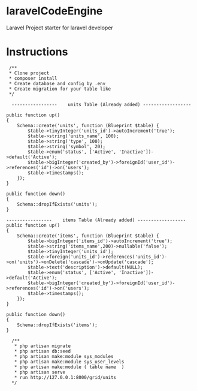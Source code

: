 # laravelCodeEngine
Laravel Project starter for laravel developer

   # Instructions
 
     /**
     * Clone project 
     * composer install
     * Create database and config by .env 
     * Create migration for your table like  
     */

      -----------------    units Table (Already added) ------------------ 

    public function up()
    {
        Schema::create('units', function (Blueprint $table) {
            $table->tinyInteger('units_id')->autoIncrement('true');
            $table->string('units_name', 100);
            $table->string('type', 100);
            $table->string('symbol', 20);
            $table->enum('status', ['Active', 'Inactive'])->default('Active');
            $table->bigInteger('created_by')->foreignId('user_id')->references('id')->on('users');
            $table->timestamps();
        });
    }
    
    public function down()
    {
        Schema::dropIfExists('units');
    }
    
    -----------------    items Table (Already added) ------------------ 
    public function up()
    {
        Schema::create('items', function (Blueprint $table) {
            $table->bigInteger('items_id')->autoIncrement('true');
            $table->string('items_name',200)->nullable('false');
            $table->tinyInteger('units_id');
            $table->foreign('units_id')->references('units_id')->on('units')->onDelete('cascade')->onUpdate('cascade');
            $table->text('description')->default(NULL);
            $table->enum('status', ['Active', 'Inactive'])->default('Active');
            $table->bigInteger('created_by')->foreignId('user_id')->references('id')->on('users');
            $table->timestamps();
        });
    }

    public function down()
    {
        Schema::dropIfExists('items');
    }

      /**
       * php artisan migrate
       * php artisan db:seed
       * php artisan make:module sys_modules
       * php artisan make:module sys_user_levels
       * php artisan make:module ( table name  )
       * php artisan serve
       * run http://127.0.0.1:8000/grid/units  
      */


